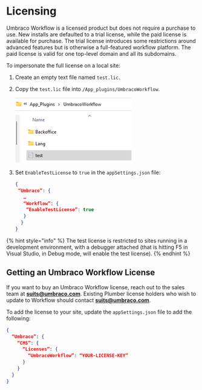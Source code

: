 # Licensing

Umbraco Workflow is a licensed product but does not require a purchase to use. New installs are defaulted to a trial license, while the paid license is available for purchase. The trial license introduces some restrictions around advanced features but is otherwise a full-featured workflow platform. The paid license is valid for one top-level domain and all its subdomains.

To impersonate the full license on a local site:

1. Create an empty text file named `test.lic`.
2. Copy the `test.lic` file  into `/App_plugins/UmbracoWorkflow`.

   ![Lic Placement](images/lic.png)
3. Set `EnableTestLicense` to `true` in the `appSettings.json` file:

   ```json
   {
    “Umbraco”: {
      …
      “Workflow”: {
       “EnableTestLicense”: true
      }
     }
   }
   ```

{% hint style="info" %}
The test license is restricted to sites running in a development environment, with a debugger attached (that is hitting F5 in Visual Studio, in Debug mode, will enable the test license).
{% endhint %}

## Getting an Umbraco Workflow License

If you want to buy an Umbraco Workflow license, reach out to the sales team at **suits@umbraco.com**. Existing Plumber license holders who wish to update to Workflow should contact **suits@umbraco.com**.

To add the license to your site, update the `appSettings.json` file to add the following:

```json
{
  “Umbraco”: {
    “CMS”: {
      “Licenses”: {
        “UmbracoWorkflow”: “YOUR-LICENSE-KEY”
      }
    }
  }
}
```
